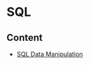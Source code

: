 # SQL


## Content

* [SQL Data Manipulation](https://github.com/rosa-lpz/SQL/blob/main/SQL%20Data%20Manipulation/SQL%20Data%20Manipulation.md)




